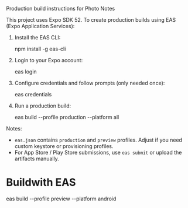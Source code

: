 Production build instructions for Photo Notes

This project uses Expo SDK 52. To create production builds using EAS (Expo Application Services):

1. Install the EAS CLI:

   npm install -g eas-cli

2. Login to your Expo account:

   eas login

3. Configure credentials and follow prompts (only needed once):

   eas credentials

4. Run a production build:

   eas build --profile production --platform all

Notes:
- `eas.json` contains `production` and `preview` profiles. Adjust if you need custom keystore or provisioning profiles.
- For App Store / Play Store submissions, use `eas submit` or upload the artifacts manually.


# Buildwith EAS
eas build --profile preview --platform android